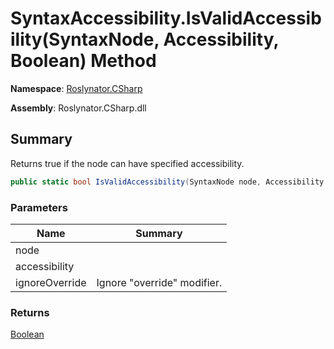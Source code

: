 # SyntaxAccessibility\.IsValidAccessibility\(SyntaxNode, Accessibility, Boolean\) Method

**Namespace**: [Roslynator.CSharp](../../README.md)

**Assembly**: Roslynator\.CSharp\.dll

## Summary

Returns true if the node can have specified accessibility\.

```csharp
public static bool IsValidAccessibility(SyntaxNode node, Accessibility accessibility, bool ignoreOverride = false)
```

### Parameters

| Name | Summary |
| ---- | ------- |
| node | |
| accessibility | |
| ignoreOverride | Ignore "override" modifier\. |

### Returns

[Boolean](https://docs.microsoft.com/en-us/dotnet/api/system.boolean)

